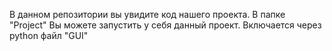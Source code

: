 В данном репозитории вы увидите код нашего проекта. В папке "Project" 
Вы можете запустить у себя данный проект. Включается через python файл "GUI"
